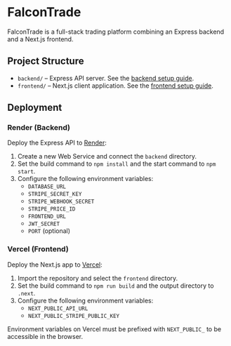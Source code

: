 # FalconTrade

FalconTrade is a full-stack trading platform combining an Express backend and a Next.js frontend.

## Project Structure
- `backend/` – Express API server. See the [backend setup guide](./backend/README.md).
- `frontend/` – Next.js client application. See the [frontend setup guide](./frontend/README.md).

## Deployment

### Render (Backend)
Deploy the Express API to [Render](https://render.com):
1. Create a new Web Service and connect the `backend` directory.
2. Set the build command to `npm install` and the start command to `npm start`.
3. Configure the following environment variables:
   - `DATABASE_URL`
   - `STRIPE_SECRET_KEY`
   - `STRIPE_WEBHOOK_SECRET`
   - `STRIPE_PRICE_ID`
   - `FRONTEND_URL`
   - `JWT_SECRET`
   - `PORT` (optional)

### Vercel (Frontend)
Deploy the Next.js app to [Vercel](https://vercel.com):
1. Import the repository and select the `frontend` directory.
2. Set the build command to `npm run build` and the output directory to `.next`.
3. Configure the following environment variables:
   - `NEXT_PUBLIC_API_URL`
   - `NEXT_PUBLIC_STRIPE_PUBLIC_KEY`

Environment variables on Vercel must be prefixed with `NEXT_PUBLIC_` to be accessible in the browser.
